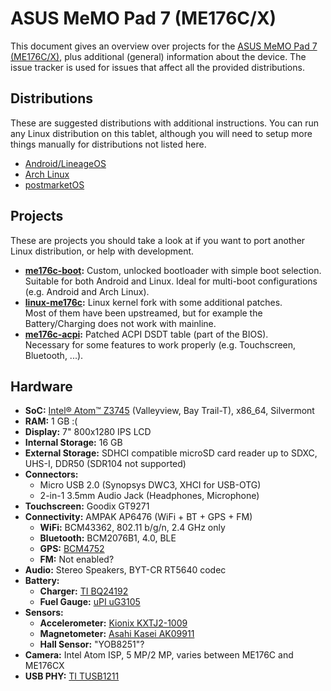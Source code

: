 <!-- SPDX-License-Identifier: CC-BY-SA-4.0 OR GFDL-1.3-or-later -->

# ASUS MeMO Pad 7 (ME176C/X)
This document gives an overview over projects for the [ASUS MeMO Pad 7 (ME176C/X)](https://www.asus.com/Tablets/ASUS_MeMO_Pad_7_ME176C/),
plus additional (general) information about the device. The issue tracker is used for issues that affect all the provided
distributions.

## Distributions
These are suggested distributions with additional instructions. You can run any Linux distribution on this tablet, although
you will need to setup more things manually for distributions not listed here.

- [Android/LineageOS](https://github.com/me176c-dev/android_device_asus_K013)
- [Arch Linux](https://github.com/me176c-dev/archlinux-me176c)
- [postmarketOS](https://wiki.postmarketos.org/wiki/Asus_MeMo_Pad_7(me176c(x)))

## Projects
These are projects you should take a look at if you want to port another Linux distribution, or help with development.

- **[me176c-boot](https://github.com/me176c-dev/me176c-boot):** Custom, unlocked bootloader with simple boot selection.  
  Suitable for both Android and Linux. Ideal for multi-boot configurations (e.g. Android and Arch Linux).
- **[linux-me176c](https://github.com/me176c-dev/linux-me176c):** Linux kernel fork with some additional patches.  
  Most of them have been upstreamed, but for example the Battery/Charging does not work with mainline.
- **[me176c-acpi](https://github.com/me176c-dev/me176c-acpi):** Patched ACPI DSDT table (part of the BIOS).  
  Necessary for some features to work properly (e.g. Touchscreen, Bluetooth, ...).

## Hardware
- **SoC:** [Intel® Atom™ Z3745](https://ark.intel.com/products/80270/) (Valleyview, Bay Trail-T), x86_64, Silvermont
- **RAM:** 1 GB :(
- **Display:** 7" 800x1280 IPS LCD
- **Internal Storage:** 16 GB
- **External Storage:** SDHCI compatible microSD card reader up to SDXC, UHS-I, DDR50 (SDR104 not supported)
- **Connectors:**
  - Micro USB 2.0 (Synopsys DWC3, XHCI for USB-OTG)
  - 2-in-1 3.5mm Audio Jack (Headphones, Microphone)
- **Touchscreen:** Goodix GT9271
- **Connectivity:** AMPAK AP6476 (WiFi + BT + GPS + FM)
  - **WiFi:** BCM43362, 802.11 b/g/n, 2.4 GHz only
  - **Bluetooth:** BCM2076B1, 4.0, BLE
  - **GPS:** [BCM4752](https://www.broadcom.com/products/wireless/gnss-gps-socs/bcm4752)
  - **FM:** Not enabled?
- **Audio:** Stereo Speakers, BYT-CR RT5640 codec
- **Battery:**
  - **Charger:** [TI BQ24192](https://www.ti.com/product/BQ24192)
  - **Fuel Gauge:** [uPI uG3105](https://www.upi-semi.com/en-article-upi-642-1611)
- **Sensors:**
  - **Accelerometer:** [Kionix KXTJ2-1009](http://kionixfs.kionix.com/en/datasheet/KXTJ2-1009%20Specifications%20Rev%209.pdf)
  - **Magnetometer:** [Asahi Kasei AK09911](https://www.akm.com/akm/en/file/datasheet/AK09911C.pdf)
  - **Hall Sensor:** "YOB8251"?
- **Camera:** Intel Atom ISP, 5 MP/2 MP, varies between ME176C and ME176CX
- **USB PHY:** [TI TUSB1211](https://www.ti.com/product/TUSB1211)
